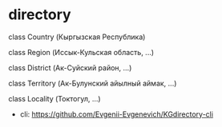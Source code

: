 # directory

class Country (Кыргызская Республика)

class Region (Иссык-Кульская область, ...)

class District (Ак-Суйский район, ...)

class Territory (Ак-Булунский айылный аймак, ...)

class Locality (Токтогул, ...)

- cli: https://github.com/Evgenii-Evgenevich/KGdirectory-cli 

